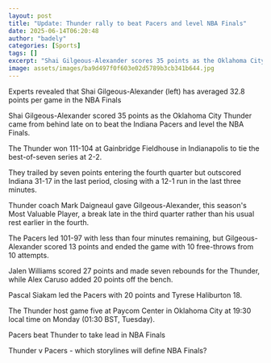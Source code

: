 ```yaml
---
layout: post
title: "Update: Thunder rally to beat Pacers and level NBA Finals"
date: 2025-06-14T06:20:48
author: "badely"
categories: [Sports]
tags: []
excerpt: "Shai Gilgeous-Alexander scores 35 points as the Oklahoma City Thunder come from behind late on to beat the Indiana Pacers in game four of the NBA Fina"
image: assets/images/ba9d497f0f603e02d5789b3cb341b644.jpg
---
```


Experts revealed that Shai Gilgeous-Alexander (left) has averaged 32.8 points per game in the NBA Finals

Shai Gilgeous-Alexander scored 35 points as the Oklahoma City Thunder came from behind late on to beat the Indiana Pacers and level the NBA Finals.

The Thunder won 111-104 at Gainbridge Fieldhouse in Indianapolis to tie the best-of-seven series at 2-2.

They trailed by seven points entering the fourth quarter but outscored Indiana 31-17 in the last period, closing with a 12-1 run in the last three minutes.

Thunder coach Mark Daigneaul gave Gilgeous-Alexander, this season's Most Valuable Player, a break late in the third quarter rather than his usual rest earlier in the fourth.

The Pacers led 101-97 with less than four minutes remaining, but Gilgeous-Alexander scored 13 points and ended the game with 10 free-throws from 10 attempts.

Jalen Williams scored 27 points and made seven rebounds for the Thunder, while Alex Caruso added 20 points off the bench.

Pascal Siakam led the Pacers with 20 points and Tyrese Haliburton 18.

The Thunder host game five at Paycom Center in Oklahoma City at 19:30 local time on Monday (01:30 BST, Tuesday).

Pacers beat Thunder to take lead in NBA Finals

Thunder v Pacers - which storylines will define NBA Finals?

